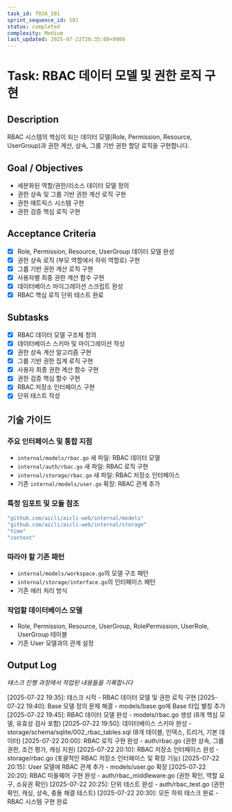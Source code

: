 ```yaml
---
task_id: T02A_S01
sprint_sequence_id: S01
status: completed
complexity: Medium
last_updated: 2025-07-22T20:35:00+0900
---
```


# Task: RBAC 데이터 모델 및 권한 로직 구현

## Description
RBAC 시스템의 핵심이 되는 데이터 모델(Role, Permission, Resource, UserGroup)과 권한 계산, 상속, 그룹 기반 권한 할당 로직을 구현합니다.

## Goal / Objectives
- 세분화된 역할/권한/리소스 데이터 모델 정의
- 권한 상속 및 그룹 기반 권한 계산 로직 구현
- 권한 매트릭스 시스템 구현
- 권한 검증 핵심 로직 구현

## Acceptance Criteria
- [x] Role, Permission, Resource, UserGroup 데이터 모델 완성
- [x] 권한 상속 로직 (부모 역할에서 하위 역할로) 구현
- [x] 그룹 기반 권한 계산 로직 구현
- [x] 사용자별 최종 권한 계산 함수 구현
- [x] 데이터베이스 마이그레이션 스크립트 완성
- [x] RBAC 핵심 로직 단위 테스트 완료

## Subtasks
- [x] RBAC 데이터 모델 구조체 정의
- [x] 데이터베이스 스키마 및 마이그레이션 작성
- [x] 권한 상속 계산 알고리즘 구현
- [x] 그룹 기반 권한 집계 로직 구현
- [x] 사용자 최종 권한 계산 함수 구현
- [x] 권한 검증 핵심 함수 구현
- [x] RBAC 저장소 인터페이스 구현
- [x] 단위 테스트 작성

## 기술 가이드

### 주요 인터페이스 및 통합 지점
- `internal/models/rbac.go` 새 파일: RBAC 데이터 모델
- `internal/auth/rbac.go` 새 파일: RBAC 로직 구현
- `internal/storage/rbac.go` 새 파일: RBAC 저장소 인터페이스
- 기존 `internal/models/user.go` 확장: RBAC 관계 추가

### 특정 임포트 및 모듈 참조
```go
"github.com/aicli/aicli-web/internal/models"
"github.com/aicli/aicli-web/internal/storage"
"time"
"context"
```

### 따라야 할 기존 패턴
- `internal/models/workspace.go`의 모델 구조 패턴
- `internal/storage/interface.go`의 인터페이스 패턴
- 기존 에러 처리 방식

### 작업할 데이터베이스 모델
- Role, Permission, Resource, UserGroup, RolePermission, UserRole, UserGroup 테이블
- 기존 User 모델과의 관계 설정

## Output Log
*태스크 진행 과정에서 작업된 내용들을 기록합니다*

[2025-07-22 19:35]: 태스크 시작 - RBAC 데이터 모델 및 권한 로직 구현
[2025-07-22 19:40]: Base 모델 정의 문제 해결 - models/base.go에 Base 타입 별칭 추가
[2025-07-22 19:45]: RBAC 데이터 모델 완성 - models/rbac.go 생성 (8개 핵심 모델, 유효성 검사 포함)
[2025-07-22 19:50]: 데이터베이스 스키마 완성 - storage/schema/sqlite/002_rbac_tables.sql (8개 테이블, 인덱스, 트리거, 기본 데이터)
[2025-07-22 20:00]: RBAC 로직 구현 완성 - auth/rbac.go (권한 상속, 그룹 권한, 조건 평가, 캐싱 지원)
[2025-07-22 20:10]: RBAC 저장소 인터페이스 완성 - storage/rbac.go (포괄적인 RBAC 저장소 인터페이스 및 확장 기능)
[2025-07-22 20:15]: User 모델에 RBAC 관계 추가 - models/user.go 확장
[2025-07-22 20:20]: RBAC 미들웨어 구현 완성 - auth/rbac_middleware.go (권한 확인, 역할 요구, 소유권 확인)
[2025-07-22 20:25]: 단위 테스트 완성 - auth/rbac_test.go (권한 확인, 캐싱, 상속, 충돌 해결 테스트)
[2025-07-22 20:30]: 모든 하위 태스크 완료 - RBAC 시스템 구현 완료